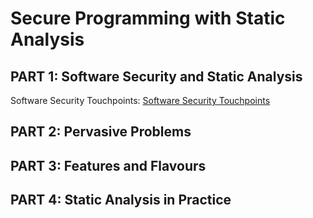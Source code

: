 # Secure Programming with Static Analysis

## PART 1: Software Security and Static Analysis

Software Security Touchpoints:
[Software Security Touchpoints](https://github.com/brianlam38/Sec-Cheatsheets/blob/master/Resources/touchpoints.png)

## PART 2: Pervasive Problems

## PART 3: Features and Flavours

## PART 4: Static Analysis in Practice
